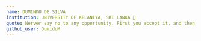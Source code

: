 ```yaml
---
name: DUMINDU DE SILVA
institution: UNIVERSITY OF KELANIYA, SRI LANKA 🚩
quote: Nerver say no to any opportunity. First you accept it, and then you learn how to do it!
github_user: DumiduM
---
```

